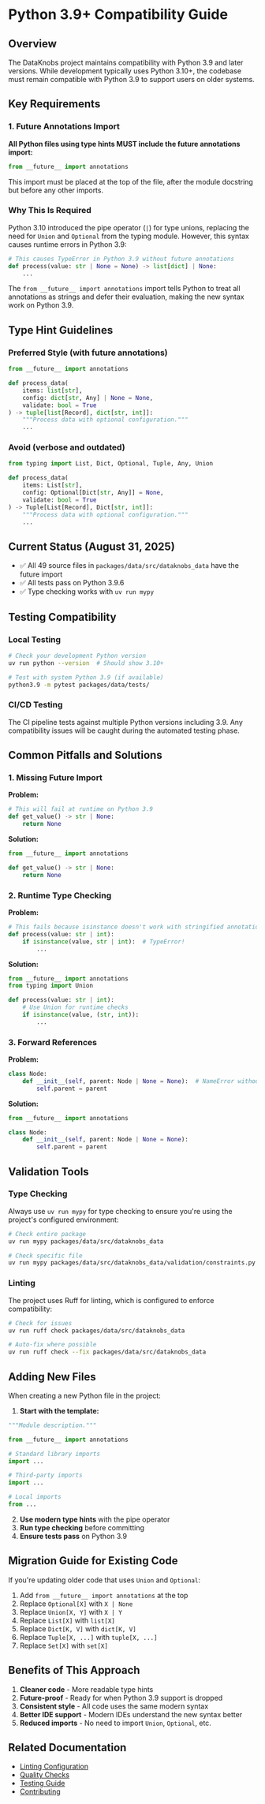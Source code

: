 # Python 3.9+ Compatibility Guide

## Overview

The DataKnobs project maintains compatibility with Python 3.9 and later versions. While development typically uses Python 3.10+, the codebase must remain compatible with Python 3.9 to support users on older systems.

## Key Requirements

### 1. Future Annotations Import

**All Python files using type hints MUST include the future annotations import:**

```python
from __future__ import annotations
```

This import must be placed at the top of the file, after the module docstring but before any other imports.

### Why This Is Required

Python 3.10 introduced the pipe operator (`|`) for type unions, replacing the need for `Union` and `Optional` from the typing module. However, this syntax causes runtime errors in Python 3.9:

```python
# This causes TypeError in Python 3.9 without future annotations
def process(value: str | None = None) -> list[dict] | None:
    ...
```

The `from __future__ import annotations` import tells Python to treat all annotations as strings and defer their evaluation, making the new syntax work on Python 3.9.

## Type Hint Guidelines

### Preferred Style (with future annotations)

```python
from __future__ import annotations

def process_data(
    items: list[str],
    config: dict[str, Any] | None = None,
    validate: bool = True
) -> tuple[list[Record], dict[str, int]]:
    """Process data with optional configuration."""
    ...
```

### Avoid (verbose and outdated)

```python
from typing import List, Dict, Optional, Tuple, Any, Union

def process_data(
    items: List[str],
    config: Optional[Dict[str, Any]] = None,
    validate: bool = True
) -> Tuple[List[Record], Dict[str, int]]:
    """Process data with optional configuration."""
    ...
```

## Current Status (August 31, 2025)

- ✅ All 49 source files in `packages/data/src/dataknobs_data` have the future import
- ✅ All tests pass on Python 3.9.6
- ✅ Type checking works with `uv run mypy`

## Testing Compatibility

### Local Testing

```bash
# Check your development Python version
uv run python --version  # Should show 3.10+

# Test with system Python 3.9 (if available)
python3.9 -m pytest packages/data/tests/
```

### CI/CD Testing

The CI pipeline tests against multiple Python versions including 3.9. Any compatibility issues will be caught during the automated testing phase.

## Common Pitfalls and Solutions

### 1. Missing Future Import

**Problem:**
```python
# This will fail at runtime on Python 3.9
def get_value() -> str | None:
    return None
```

**Solution:**
```python
from __future__ import annotations

def get_value() -> str | None:
    return None
```

### 2. Runtime Type Checking

**Problem:**
```python
# This fails because isinstance doesn't work with stringified annotations
def process(value: str | int):
    if isinstance(value, str | int):  # TypeError!
        ...
```

**Solution:**
```python
from __future__ import annotations
from typing import Union

def process(value: str | int):
    # Use Union for runtime checks
    if isinstance(value, (str, int)):
        ...
```

### 3. Forward References

**Problem:**
```python
class Node:
    def __init__(self, parent: Node | None = None):  # NameError without quotes or future import
        self.parent = parent
```

**Solution:**
```python
from __future__ import annotations

class Node:
    def __init__(self, parent: Node | None = None):
        self.parent = parent
```

## Validation Tools

### Type Checking

Always use `uv run mypy` for type checking to ensure you're using the project's configured environment:

```bash
# Check entire package
uv run mypy packages/data/src/dataknobs_data

# Check specific file
uv run mypy packages/data/src/dataknobs_data/validation/constraints.py
```

### Linting

The project uses Ruff for linting, which is configured to enforce compatibility:

```bash
# Check for issues
uv run ruff check packages/data/src/dataknobs_data

# Auto-fix where possible
uv run ruff check --fix packages/data/src/dataknobs_data
```

## Adding New Files

When creating a new Python file in the project:

1. **Start with the template:**
```python
"""Module description."""

from __future__ import annotations

# Standard library imports
import ...

# Third-party imports
import ...

# Local imports
from ...
```

2. **Use modern type hints** with the pipe operator
3. **Run type checking** before committing
4. **Ensure tests pass** on Python 3.9

## Migration Guide for Existing Code

If you're updating older code that uses `Union` and `Optional`:

1. Add `from __future__ import annotations` at the top
2. Replace `Optional[X]` with `X | None`
3. Replace `Union[X, Y]` with `X | Y`
4. Replace `List[X]` with `list[X]`
5. Replace `Dict[K, V]` with `dict[K, V]`
6. Replace `Tuple[X, ...]` with `tuple[X, ...]`
7. Replace `Set[X]` with `set[X]`

## Benefits of This Approach

1. **Cleaner code** - More readable type hints
2. **Future-proof** - Ready for when Python 3.9 support is dropped
3. **Consistent style** - All code uses the same modern syntax
4. **Better IDE support** - Modern IDEs understand the new syntax better
5. **Reduced imports** - No need to import `Union`, `Optional`, etc.

## Related Documentation

- [Linting Configuration](./linting-configuration.md)
- [Quality Checks](./quality-checks.md)
- [Testing Guide](./testing-guide.md)
- [Contributing](./contributing.md)